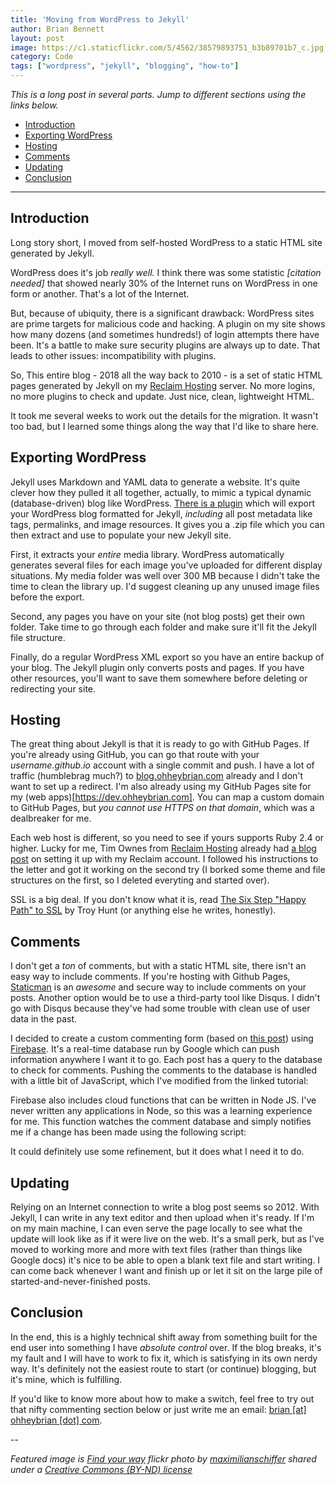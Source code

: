 ```yaml
---
title: 'Moving from WordPress to Jekyll'
author: Brian Bennett
layout: post
image: https://c1.staticflickr.com/5/4562/38579893751_b3b89701b7_c.jpg
category: Code
tags: ["wordpress", "jekyll", "blogging", "how-to"]
---
```

_This is a long post in several parts. Jump to different sections using the links below._

- <a href="#intro">Introduction</a>
- <a href="#export">Exporting WordPress</a>
- <a href="#hosting">Hosting</a>
- <a href="#comment-system">Comments</a>
- <a href="#updating">Updating</a>
- <a href="#conclusion">Conclusion</a>

---
<h2 id="intro">Introduction</h2>

Long story short, I moved from self-hosted WordPress to a static HTML site generated by Jekyll.

WordPress does it's job _really well._ I think there was some statistic _[citation needed]_ that showed nearly 30% of the Internet runs on WordPress in one form or another. That's a lot of the Internet.

But, because of ubiquity, there is a significant drawback: WordPress sites are prime targets for malicious code and hacking. A plugin on my site shows how many dozens (and sometimes hundreds!) of login attempts there have been. It's a battle to make sure security plugins are always up to date. That leads to other issues: incompatibility with plugins.

So, This entire blog - 2018 all the way back to 2010 - is a set of static HTML pages generated by Jekyll on my [Reclaim Hosting](https://reclaimhosting.com) server. No more logins, no more plugins to check and update. Just nice, clean, lightweight HTML.

It took me several weeks to work out the details for the migration. It wasn't too bad, but I learned some things along the way that I'd like to share here.

<h2 id="export">Exporting WordPress</h2>

Jekyll uses Markdown and YAML data to generate a website. It's quite clever how they pulled it all together, actually, to mimic a typical dynamic (database-driven) blog like WordPress. [There is a plugin](https://wordpress.org/plugins/jekyll-exporter/) which will export your WordPress blog formatted for Jekyll, _including_ all post metadata like tags, permalinks, and image resources. It gives you a .zip file which you can then extract and use to populate your new Jekyll site.

First, it extracts your _entire_ media library. WordPress automatically generates several files for each image you've uploaded for different display situations. My media folder was well over 300 MB because I didn't take the time to clean the library up. I'd suggest cleaning up any unused image files before the export.

Second, any pages you have on your site (not blog posts) get their own folder. Take time to go through each folder and make sure it'll fit the Jekyll file structure.

Finally, do a regular WordPress XML export so you have an entire backup of your blog. The Jekyll plugin only converts posts and pages. If you have other resources, you'll want to save them somewhere before deleting or redirecting your site.

<h2 id="hosting">Hosting</h2>

The great thing about Jekyll is that it is ready to go with GitHub Pages. If you're already using GitHub, you can go that route with your _username.github.io_ account with a single commit and push. I have a lot of traffic (humblebrag much?) to [blog.ohheybrian.com](https://blog.ohheybrian.com) already and I don't want to set up a redirect. I'm also already using my GitHub Pages site for my (web apps)[https://dev.ohheybrian.com]. You can map a custom domain to GitHub Pages, but _you cannot use HTTPS on that domain_, which was a dealbreaker for me.

Each web host is different, so you need to see if yours supports Ruby 2.4 or higher. Lucky for me, Tim Ownes from [Reclaim Hosting](https://reclaimhosting.com) already had [a blog post](https://blog.timowens.io/running-a-jekyll-site-on-reclaim-hosting/) on setting it up with my Reclaim account. I followed his instructions to the letter and got it working on the second try (I borked some theme and file structures on the first, so I deleted everyting and started over).

SSL is a big deal. If you don't know what it is, read [The Six Step "Happy Path" to SSL](https://www.troyhunt.com/the-6-step-happy-path-to-https/) by Troy Hunt (or anything else he writes, honestly).

<h2 id="comment-system">Comments</h2>

I don't get a _ton_ of comments, but with a static HTML site, there isn't an easy way to include comments. If you're hosting with Github Pages, [Staticman](https://staticman.net/) is an _awesome_ and secure way to include comments on your posts. Another option would be to use a third-party tool like Disqus. I didn't go with Disqus because they've had some trouble with clean use of user data in the past.

I decided to create a custom commenting form (based on [this post](https://css-tricks.com/building-a-jekyll-site-part-3-of-3/)) using [Firebase](https://www.firebase.com). It's a real-time database run by Google which can push information anywhere I want it to go. Each post has a query to the database to check for comments. Pushing the comments to the database is handled with a little bit of JavaScript, which I've modified from the linked tutorial:

<script src="https://gist.github.com/bennettscience/79fe1b569c4b0f6f14eb390240518aeb.js"></script>

Firebase also includes cloud functions that can be written in Node JS. I've never written any applications in Node, so this was a learning experience for me. This function watches the comment database and simply notifies me if a change has been made using the following script:

<script src="https://gist.github.com/bennettscience/cce8ca3906f2e2682bb8b31e32afb2f1.js"></script>

It could definitely use some refinement, but it does what I need it to do.

<h2 id="updating">Updating</h2>

Relying on an Internet connection to write a blog post seems so 2012. With Jekyll, I can write in any text editor and then upload when it's ready. If I'm on my main machine, I can even serve the page locally to see what the update will look like as if it were live on the web. It's a small perk, but as I've moved to working more and more with text files (rather than things like Google docs) it's nice to be able to open a blank text file and start writing. I can come back whenever I want and finish up or let it sit on the large pile of started-and-never-finished posts.

<h2 id="conclusion">Conclusion</h2>

In the end, this is a highly technical shift away from something built for the end user into something I have _absolute control_ over. If the blog breaks, it's my fault and I will have to work to fix it, which is satisfying in its own nerdy way. It's definitely not the easiest route to start (or continue) blogging, but it's mine, which is fulfilling.

If you'd like to know more about how to make a switch, feel free to try out that nifty commenting section below or just write me an email: [brian [at] ohheybrian [dot] com](mailto:brian@ohheybrian.com).

--

_Featured image is [Find your way](https://flickr.com/photos/maxschiffer/38579893751 "Find your way") flickr photo by [maximilianschiffer](https://flickr.com/people/maxschiffer) shared under a [Creative Commons (BY-ND) license](https://creativecommons.org/licenses/by-nd/2.0/)_

